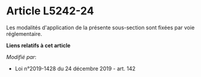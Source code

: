 # Article L5242-24

Les modalités d'application de la présente sous-section sont fixées par voie réglementaire.

**Liens relatifs à cet article**

_Modifié par_:

  - Loi n°2019-1428 du 24 décembre 2019 - art. 142
